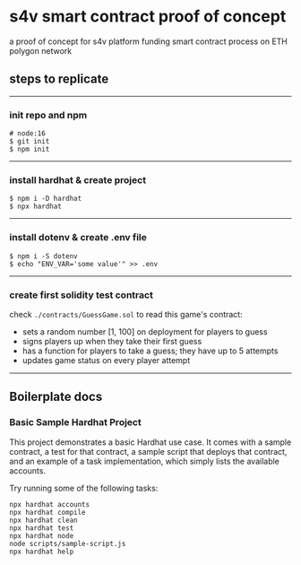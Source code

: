 # s4v smart contract proof of concept

a proof of concept for s4v platform funding smart contract process on ETH polygon network


## steps to replicate
---
### init repo and npm

```shell
# node:16
$ git init
$ npm init
```
---
### install hardhat & create project

```shell
$ npm i -D hardhat
$ npx hardhat
```
---
### install dotenv & create .env file
```shell
$ npm i -S dotenv
$ echo "ENV_VAR='some value'" >> .env
```
---
### create first solidity test contract
check `./contracts/GuessGame.sol` to read this game's contract:
- sets a random number [1, 100] on deployment for players to guess 
- signs players up when they take their first guess
- has a function for players to take a guess; they have up to 5 attempts
- updates game status on every player attempt
---

## Boilerplate docs
### Basic Sample Hardhat Project

This project demonstrates a basic Hardhat use case. It comes with a sample contract, a test for that contract, a sample script that deploys that contract, and an example of a task implementation, which simply lists the available accounts.

Try running some of the following tasks:

```shell
npx hardhat accounts
npx hardhat compile
npx hardhat clean
npx hardhat test
npx hardhat node
node scripts/sample-script.js
npx hardhat help
```
